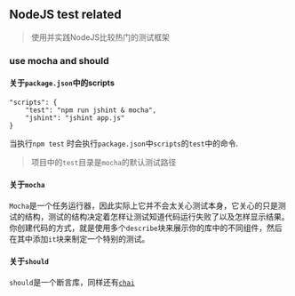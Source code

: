 NodeJS test related
-----------------

> 使用并实践NodeJS比较热门的测试框架

### use mocha and should

#### 关于`package.json`中的scripts

```
"scripts": {
	"test": "npm run jshint & mocha",
	"jshint": "jshint app.js"
}
```

当执行`npm test` 时会执行`package.json`中`scripts`的`test`中的命令.

> 项目中的`test`目录是`mocha`的默认测试路径

#### 关于`mocha`

`Mocha`是一个任务运行器，因此实际上它并不会太关心测试本身，它关心的只是测试的结构，测试的结构决定着怎样让测试知道代码运行失败了以及怎样显示结果。你创建代码的方式，就是使用多个`describe`块来展示你的库中的不同组件，然后在其中添加`it`块来制定一个特别的测试。

#### 关于`should`

`should`是一个断言库，同样还有[`chai`](https://github.com/chaijs/chai)